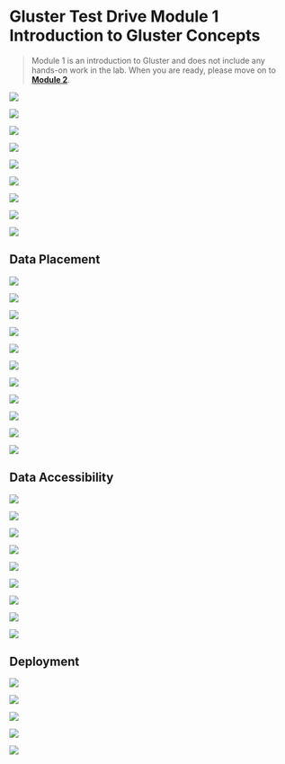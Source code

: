 # Gluster Test Drive Module 1 <br/> Introduction to Gluster Concepts
> Module 1 is an introduction to Gluster and does not include any hands-on work in the lab. When you are ready, please move on to <a href="../gluster-module-2/">**Module 2**</a>.

![](images/RHS_Gluster_Test_Drive-Module_1-dblack-201610-01.png)

![](images/RHS_Gluster_Test_Drive-Module_1-dblack-201610-02.png)

![](images/RHS_Gluster_Test_Drive-Module_1-dblack-201610-03.png)

![](images/RHS_Gluster_Test_Drive-Module_1-dblack-201610-04.png)

![](images/RHS_Gluster_Test_Drive-Module_1-dblack-201610-05.png)

![](images/RHS_Gluster_Test_Drive-Module_1-dblack-201610-06.png)

![](images/RHS_Gluster_Test_Drive-Module_1-dblack-201610-07.png)

![](images/RHS_Gluster_Test_Drive-Module_1-dblack-201610-08.png)

![](images/RHS_Gluster_Test_Drive-Module_1-dblack-201610-09.png)

## Data Placement
![](images/RHS_Gluster_Test_Drive-Module_1-dblack-201610-10.png)

![](images/RHS_Gluster_Test_Drive-Module_1-dblack-201610-11.png)

![](images/RHS_Gluster_Test_Drive-Module_1-dblack-201610-12.png)

![](images/RHS_Gluster_Test_Drive-Module_1-dblack-201610-13.png)

![](images/RHS_Gluster_Test_Drive-Module_1-dblack-201610-14.png)

![](images/RHS_Gluster_Test_Drive-Module_1-dblack-201610-15.png)

![](images/RHS_Gluster_Test_Drive-Module_1-dblack-201610-16.png)

![](images/RHS_Gluster_Test_Drive-Module_1-dblack-201610-17.png)

![](images/RHS_Gluster_Test_Drive-Module_1-dblack-201610-18.png)

![](images/RHS_Gluster_Test_Drive-Module_1-dblack-201610-19.png)

![](images/RHS_Gluster_Test_Drive-Module_1-dblack-201610-21.png)

## Data Accessibility
![](images/RHS_Gluster_Test_Drive-Module_1-dblack-201610-22.png)

![](images/RHS_Gluster_Test_Drive-Module_1-dblack-201610-23.png)

![](images/RHS_Gluster_Test_Drive-Module_1-dblack-201610-24.png)

![](images/RHS_Gluster_Test_Drive-Module_1-dblack-201610-25.png)

![](images/RHS_Gluster_Test_Drive-Module_1-dblack-201610-26.png)

![](images/RHS_Gluster_Test_Drive-Module_1-dblack-201610-27.png)

![](images/RHS_Gluster_Test_Drive-Module_1-dblack-201610-28.png)

![](images/RHS_Gluster_Test_Drive-Module_1-dblack-201610-29.png)

![](images/RHS_Gluster_Test_Drive-Module_1-dblack-201610-30.png)

## Deployment
![](images/RHS_Gluster_Test_Drive-Module_1-dblack-201610-31.png)

![](images/RHS_Gluster_Test_Drive-Module_1-dblack-201610-32.png)

![](images/RHS_Gluster_Test_Drive-Module_1-dblack-201610-33.png)

![](images/RHS_Gluster_Test_Drive-Module_1-dblack-201610-34.png)

![](images/RHS_Gluster_Test_Drive-Module_1-dblack-201610-35.png)
